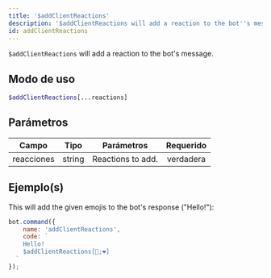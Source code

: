 ```yaml
---
title: '$addClientReactions'
description: '$addClientReactions will add a reaction to the bot''s message.'
id: addClientReactions
---
```


`$addClientReactions` will add a reaction to the bot's message.

## Modo de uso

```php
$addClientReactions[...reactions]
```

## Parámetros

| Campo      | Tipo   | Parámetros        | Requerido |
| ---------- | ------ | ----------------- |:---------:|
| reacciones | string | Reactions to add. | verdadera |

## Ejemplo(s)

This will add the given emojis to the bot's response ("Hello!"):

```javascript
bot.command({
    name: 'addClientReactions',
    code: `
    Hello!
    $addClientReactions[🧡;❤]
  `
});
```